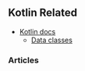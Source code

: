 ## Kotlin Related


- [Kotlin docs](https://kotlinlang.org/docs/home.html)
    - [Data classes](https://kotlinlang.org/docs/data-classes.html)


### Articles
